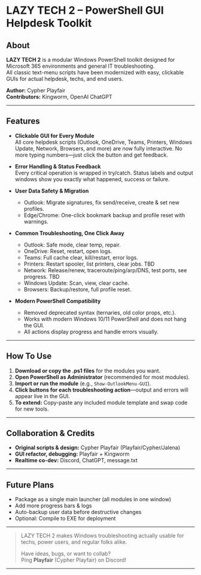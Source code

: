 # LAZY TECH 2 – PowerShell GUI Helpdesk Toolkit

## About

**LAZY TECH 2** is a modular Windows PowerShell toolkit designed for Microsoft 365 environments and general IT troubleshooting.  
All classic text-menu scripts have been modernized with easy, clickable GUIs for actual helpdesk, techs, and end users.

**Author:** Cypher Playfair  
**Contributors:** Kingworm, OpenAI ChatGPT

---

## Features

- **Clickable GUI for Every Module**  
  All core helpdesk scripts (Outlook, OneDrive, Teams, Printers, Windows Update, Network, Browsers, and more) are now fully interactive. No more typing numbers—just click the button and get feedback.

- **Error Handling & Status Feedback**  
  Every critical operation is wrapped in try/catch. Status labels and output windows show you exactly what happened, success or failure.

- **User Data Safety & Migration**
  - Outlook: Migrate signatures, fix send/receive, create & set new profiles.
  - Edge/Chrome: One-click bookmark backup and profile reset with warnings.

- **Common Troubleshooting, One Click Away**
  - Outlook: Safe mode, clear temp, repair.
  - OneDrive: Reset, restart, open logs.
  - Teams: Full cache clear, kill/restart, error logs.
  - Printers: Restart spooler, list printers, clear jobs. TBD
  - Network: Release/renew, traceroute/ping/arp/DNS, test ports, see progress. TBD
  - Windows Update: Scan, view, clear cache.
  - Browsers: Backup/restore, full profile reset.

- **Modern PowerShell Compatibility**
  - Removed deprecated syntax (ternaries, old color props, etc.).
  - Works with modern Windows 10/11 PowerShell and does not hang the GUI.
  - All actions display progress and handle errors visually.

---

## How To Use

1. **Download or copy the .ps1 files** for the modules you want.
2. **Open PowerShell as Administrator** (recommended for most modules).
3. **Import or run the module** (e.g., `Show-OutlookMenu-GUI`).
4. **Click buttons for each troubleshooting action**—output and errors will appear live in the GUI.
5. **To extend:** Copy-paste any included module template and swap code for new tools.

---

## Collaboration & Credits

- **Original scripts & design:** Cypher Playfair (Playfair/Cypher/Jalena)
- **GUI refactor, debugging:** Playfair + Kingworm
- **Realtime co-dev:** Discord, ChatGPT, message.txt

---

## Future Plans

- Package as a single main launcher (all modules in one window)
- Add more progress bars & logs
- Auto-backup user data before destructive changes
- Optional: Compile to EXE for deployment

---

> LAZY TECH 2 makes Windows troubleshooting actually usable for techs, power users, and regular folks alike.
>
> Have ideas, bugs, or want to collab?  
> Ping **Playfair** (Cypher Playfair) on Discord!

---

